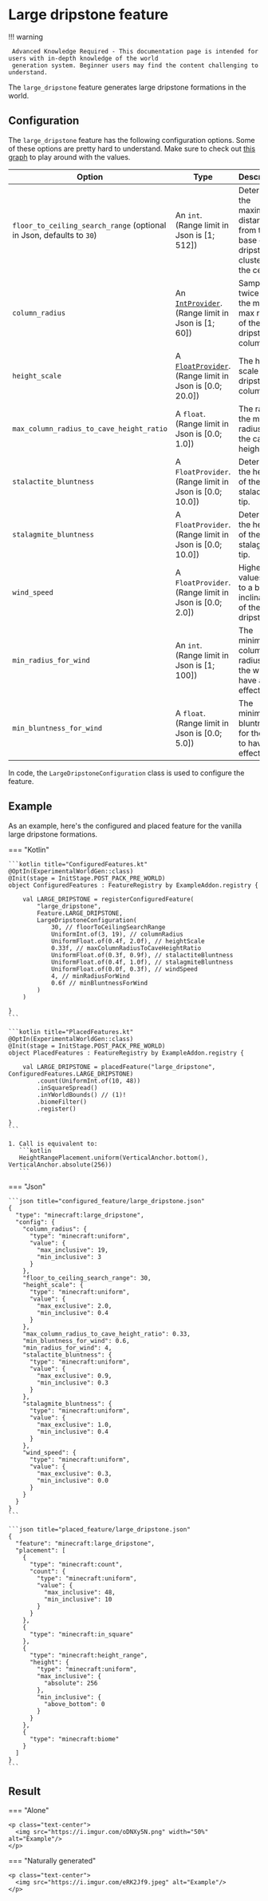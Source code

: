 # Large dripstone feature

!!! warning

     Advanced Knowledge Required - This documentation page is intended for users with in-depth knowledge of the world 
     generation system. Beginner users may find the content challenging to understand.

The `large_dripstone` feature generates large dripstone formations in the world.

## Configuration

The `large_dripstone` feature has the following configuration options. Some of these options are pretty hard to understand.
Make sure to check out [this graph](https://www.desmos.com/calculator/8epce7fyjr) to play around with the values.

| Option                                                               | Type                                                                                                     | Description                                                                            |
|----------------------------------------------------------------------|----------------------------------------------------------------------------------------------------------|----------------------------------------------------------------------------------------|
| `floor_to_ceiling_search_range` (optional in Json, defaults to `30`) | An `int`. (Range limit in Json is $[1;512]$)                                                             | Determines the maximum distance from the base of the dripstone cluster to the ceiling. |
| `column_radius`                                                      | An [`IntProvider`](../../types/number-provider.md#intprovider). (Range limit in Json is $[1;60]$)        | Sampled twice to get the min and max radius of the dripstone column.                   |
| `height_scale`                                                       | A [`FloatProvider`](../../types/number-provider.md#floatprovider). (Range limit in Json is $[0.0;20.0]$) | The height scale of the dripstone column.                                              |
| `max_column_radius_to_cave_height_ratio`                             | A `float`. (Range limit in Json is $[0.0;1.0]$)                                                          | The ratio of the max radius to the cave height.                                        |
| `stalactite_bluntness`                                               | A `FloatProvider`. (Range limit in Json is $[0.0;10.0]$)                                                 | Determines the height of the stalactite tip.                                           |
| `stalagmite_bluntness`                                               | A `FloatProvider`. (Range limit in Json is $[0.0;10.0]$)                                                 | Determines the height of the stalagmite tip.                                           |
| `wind_speed`                                                         | A `FloatProvider`. (Range limit in Json is $[0.0;2.0]$)                                                  | Higher values lead to a bigger inclination of the dripstone.                           |
| `min_radius_for_wind`                                                | An `int`. (Range limit in Json is $[1;100]$)                                                             | The minimum column radius for the wind to have an effect.                              |
| `min_bluntness_for_wind`                                             | A `float`. (Range limit in Json is $[0.0;5.0]$)                                                          | The minimum bluntness for the wind to have an effect.                                  |

In code, the `LargeDripstoneConfiguration` class is used to configure the feature.

## Example

As an example, here's the configured and placed feature for the vanilla large dripstone formations.

=== "Kotlin"

    ```kotlin title="ConfiguredFeatures.kt"
    @OptIn(ExperimentalWorldGen::class)
    @Init(stage = InitStage.POST_PACK_PRE_WORLD)
    object ConfiguredFeatures : FeatureRegistry by ExampleAddon.registry {
    
        val LARGE_DRIPSTONE = registerConfiguredFeature(
            "large_dripstone",
            Feature.LARGE_DRIPSTONE,
            LargeDripstoneConfiguration(
                30, // floorToCeilingSearchRange
                UniformInt.of(3, 19), // columnRadius
                UniformFloat.of(0.4f, 2.0f), // heightScale
                0.33f, // maxColumnRadiusToCaveHeightRatio
                UniformFloat.of(0.3f, 0.9f), // stalactiteBluntness
                UniformFloat.of(0.4f, 1.0f), // stalagmiteBluntness
                UniformFloat.of(0.0f, 0.3f), // windSpeed
                4, // minRadiusForWind
                0.6f // minBluntnessForWind
            )
        )
    
    }
    ```

    ```kotlin title="PlacedFeatures.kt"
    @OptIn(ExperimentalWorldGen::class)
    @Init(stage = InitStage.POST_PACK_PRE_WORLD)
    object PlacedFeatures : FeatureRegistry by ExampleAddon.registry {
    
        val LARGE_DRIPSTONE = placedFeature("large_dripstone", ConfiguredFeatures.LARGE_DRIPSTONE)
            .count(UniformInt.of(10, 48))
            .inSquareSpread()
            .inYWorldBounds() // (1)!
            .biomeFilter()
            .register()
    
    }
    ```

    1. Call is equivalent to: 
       ```kotlin
       HeightRangePlacement.uniform(VerticalAnchor.bottom(), VerticalAnchor.absolute(256))
       ```

=== "Json"

    ```json title="configured_feature/large_dripstone.json"
    {
      "type": "minecraft:large_dripstone",
      "config": {
        "column_radius": {
          "type": "minecraft:uniform",
          "value": {
            "max_inclusive": 19,
            "min_inclusive": 3
          }
        },
        "floor_to_ceiling_search_range": 30,
        "height_scale": {
          "type": "minecraft:uniform",
          "value": {
            "max_exclusive": 2.0,
            "min_inclusive": 0.4
          }
        },
        "max_column_radius_to_cave_height_ratio": 0.33,
        "min_bluntness_for_wind": 0.6,
        "min_radius_for_wind": 4,
        "stalactite_bluntness": {
          "type": "minecraft:uniform",
          "value": {
            "max_exclusive": 0.9,
            "min_inclusive": 0.3
          }
        },
        "stalagmite_bluntness": {
          "type": "minecraft:uniform",
          "value": {
            "max_exclusive": 1.0,
            "min_inclusive": 0.4
          }
        },
        "wind_speed": {
          "type": "minecraft:uniform",
          "value": {
            "max_exclusive": 0.3,
            "min_inclusive": 0.0
          }
        }
      }
    }
    ```
    
    ```json title="placed_feature/large_dripstone.json"
    {
      "feature": "minecraft:large_dripstone",
      "placement": [
        {
          "type": "minecraft:count",
          "count": {
            "type": "minecraft:uniform",
            "value": {
              "max_inclusive": 48,
              "min_inclusive": 10
            }
          }
        },
        {
          "type": "minecraft:in_square"
        },
        {
          "type": "minecraft:height_range",
          "height": {
            "type": "minecraft:uniform",
            "max_inclusive": {
              "absolute": 256
            },
            "min_inclusive": {
              "above_bottom": 0
            }
          }
        },
        {
          "type": "minecraft:biome"
        }
      ]
    }
    ```

## Result

=== "Alone"

    <p class="text-center">
      <img src="https://i.imgur.com/oDNXy5N.png" width="50%" alt="Example"/>
    </p>

=== "Naturally generated"

    <p class="text-center">
      <img src="https://i.imgur.com/eRK2Jf9.jpeg" alt="Example"/>
    </p>